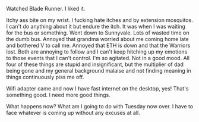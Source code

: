 Watched Blade Runner. I liked it.

Itchy ass bite on my wrist. I fucking hate itches and by extension mosquitos. I can't do anything about it but endure the itch. It was when I was waiting for the bus or something. Went down to Sunnyvale. Lots of wasted time on the dumb bus. Annoyed that grandma worried about me coming home late and bothered V to call me. Annoyed that ETH is down and that the Warriors lost. Both are annoying to follow and I can't keep hitching up my emotions to those events that I can't control. I'm so agitated. Not in a good mood. All four of these things are stupid and insignificant, but the multiplier of dad being gone and my general background malaise and not finding meaning in things continuously piss me off.

Wifi adapter came and now I have fast internet on the desktop, yes! That's something good. I need more good things.

What happens now? What am I going to do with Tuesday now over. I have to face whatever is coming up without any excuses at all.
